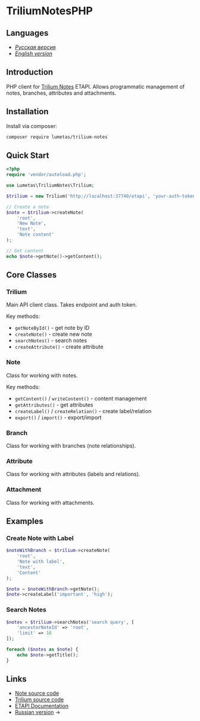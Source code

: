 # TriliumNotesPHP

## Languages

-   [*Русская версия*](README-rus.md)
-   [*English version*](README.md)

## Introduction

PHP client for [Trilium Notes](https://github.com/zadam/trilium) ETAPI.
Allows programmatic management of notes, branches, attributes and
attachments.

## Installation

Install via composer:

``` {.bash org-language="sh"}
composer require lumetas/trilium-notes
```

## Quick Start

``` php
<?php
require 'vendor/autoload.php';

use Lumetas\TriliumNotes\Trilium;

$trilium = new Trilium('http://localhost:37740/etapi', 'your-auth-token');

// Create a note
$note = $trilium->createNote(
    'root',
    'New Note',
    'text',
    'Note content'
);

// Get content
echo $note->getNote()->getContent();
```

## Core Classes

### Trilium

Main API client class. Takes endpoint and auth token.

Key methods:

-   `getNoteById()` - get note by ID
-   `createNote()` - create new note
-   `searchNotes()` - search notes
-   `createAttribute()` - create attribute

### Note

Class for working with notes.

Key methods:

-   `getContent()` / `writeContent()` - content management
-   `getAttributes()` - get attributes
-   `createLabel()` / `createRelation()` - create label/relation
-   `export()` / `import()` - export/import

### Branch

Class for working with branches (note relationships).

### Attribute

Class for working with attributes (labels and relations).

### Attachment

Class for working with attachments.

## Examples

### Create Note with Label

``` php
$noteWithBranch = $trilium->createNote(
    'root',
    'Note with label',
    'text',
    'Content'
);

$note = $noteWithBranch->getNote();
$note->createLabel('important', 'high');
```

### Search Notes

``` php
$notes = $trilium->searchNotes('search query', [
    'ancestorNoteId' => 'root',
    'limit' => 10
]);

foreach ($notes as $note) {
    echo $note->getTitle();
}
```

## Links

-   [Note source code](Note.php)
-   [Trilium source code](Trilium.php)
-   [ETAPI Documentation](https://github.com/zadam/trilium/wiki/ETAPI)
-   [Russian version](#русская-версия) →
